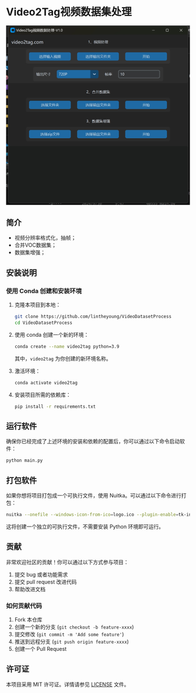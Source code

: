 # Video2Tag视频数据集处理

![App Screenshot](figs/app.png)

## 简介

- 视频分辨率格式化，抽帧；
- 合并VOC数据集；
- 数据集增强；

## 安装说明

### 使用 Conda 创建和安装环境

1. 克隆本项目到本地：
   ```bash
   git clone https://github.com/lintheyoung/VideoDatasetProcess
   cd VideoDatasetProcess
   ```

2. 使用 conda 创建一个新的环境：
   ```bash
   conda create --name video2tag python=3.9
   ```

   其中，`video2tag` 为你创建的新环境名称。

3. 激活环境：
   ```bash
   conda activate video2tag
   ```

4. 安装项目所需的依赖库：
   ```bash
   pip install -r requirements.txt
   ```

## 运行软件

确保你已经完成了上述环境的安装和依赖的配置后，你可以通过以下命令启动软件：

```bash
python main.py
```

## 打包软件

如果你想将项目打包成一个可执行文件，使用 Nuitka。可以通过以下命令进行打包：

```bash
nuitka --onefile --windows-icon-from-ico=logo.ico --plugin-enable=tk-inter --standalone --windows-disable-console main.py
```

这将创建一个独立的可执行文件，不需要安装 Python 环境即可运行。

## 贡献

非常欢迎社区的贡献！你可以通过以下方式参与项目：

1. 提交 bug 或者功能需求
2. 提交 pull request 改进代码
3. 帮助改进文档

### 如何贡献代码

1. Fork 本仓库
2. 创建一个新的分支 (`git checkout -b feature-xxxx`)
3. 提交修改 (`git commit -m 'Add some feature'`)
4. 推送到远程分支 (`git push origin feature-xxxx`)
5. 创建一个 Pull Request

## 许可证

本项目采用 MIT 许可证。详情请参见 [LICENSE](./LICENSE) 文件。